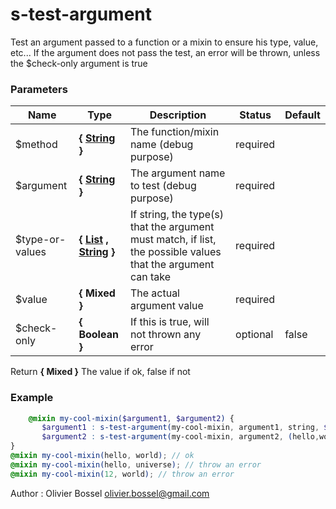 # s-test-argument

Test an argument passed to a function or a mixin to ensure his type, value, etc...
If the argument does not pass the test, an error will be thrown, unless the $check-only argument is true



### Parameters
Name  |  Type  |  Description  |  Status  |  Default
------------  |  ------------  |  ------------  |  ------------  |  ------------
$method  |  **{ [String](http://www.sass-lang.com/documentation/file.SASS_REFERENCE.html#sass-script-strings) }**  |  The function/mixin name (debug purpose)  |  required  |
$argument  |  **{ [String](http://www.sass-lang.com/documentation/file.SASS_REFERENCE.html#sass-script-strings) }**  |  The argument name to test (debug purpose)  |  required  |
$type-or-values  |  **{ [List](http://www.sass-lang.com/documentation/file.SASS_REFERENCE.html#lists) , [String](http://www.sass-lang.com/documentation/file.SASS_REFERENCE.html#sass-script-strings) }**  |  If string, the type(s) that the argument must match, if list, the possible values that the argument can take  |  required  |
$value  |  **{ Mixed }**  |  The actual argument value  |  required  |
$check-only  |  **{ Boolean }**  |  If this is true, will not thrown any error  |  optional  |  false

Return **{ Mixed }** The value if ok, false if not

### Example
```scss
	@mixin my-cool-mixin($argument1, $argument2) {
       $argument1 : s-test-argument(my-cool-mixin, argument1, string, $argument1);
       $argument2 : s-test-argument(my-cool-mixin, argument2, (hello,world,12), $argument2);
}
@mixin my-cool-mixin(hello, world); // ok
@mixin my-cool-mixin(hello, universe); // throw an error
@mixin my-cool-mixin(12, world); // throw an error
```
Author : Olivier Bossel [olivier.bossel@gmail.com](mailto:olivier.bossel@gmail.com)